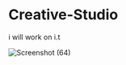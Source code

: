 # Creative-Studio
i will work on i.t


![Screenshot (64)](https://user-images.githubusercontent.com/118080170/209866342-9a04b979-70f3-45d0-a994-a7ec295bec3c.png)


